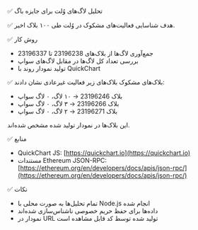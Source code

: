 ✅ تحلیل لاگ‌های وُلت برای جایزه باگ

✅ هدف
شناسایی فعالیت‌های مشکوک در وُلت طی ۱۰۰ بلاک اخیر.

✅ روش کار
- جمع‌آوری لاگ‌ها از بلاک‌های 23196238 تا 23196337
- بررسی تعداد کل لاگ‌ها در مقابل لاگ‌های سواپ
- تولید نمودار روند با QuickChart

✅  بلاک‌های مشکوک
بلاک‌های زیر فعالیت غیرعادی نشان دادند:
- بلاک 23196246 → ۱۰ لاگ، ۰ لاگ سواپ
- بلاک 23196266 → ۳ لاگ، ۰ لاگ سواپ
- بلاک 23196271 → ۲ لاگ، ۰ لاگ سواپ

این بلاک‌ها در نمودار تولید شده مشخص شده‌اند.

✅   منابع
- QuickChart JS: [https://quickchart.io](https://quickchart.io)
- مستندات Ethereum JSON-RPC: [https://ethereum.org/en/developers/docs/apis/json-rpc/](https://ethereum.org/en/developers/docs/apis/json-rpc/)

✅  نکات
- تمام تحلیل‌ها به صورت محلی با Node.js انجام شده
- داده‌ها برای حفظ حریم خصوصی ناشناس‌سازی شده‌اند
- نمودار در URL تولید شده توسط کد قابل مشاهده است
